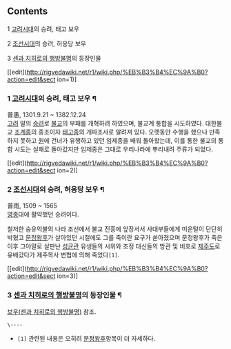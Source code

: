 ## Contents

    

1 [고려시대](%EA%B3%A0%EB%A0%A4%EC%8B%9C%EB%8C%80.md)의 승려, 태고 보우

2 [조선시대](%EC%A1%B0%EC%84%A0%EC%8B%9C%EB%8C%80.md)의 승려, 허응당 보우

3 [센과 치히로의 행방불명](%EC%84%BC%EA%B3%BC%20%EC%B9%98%ED%9E%88%EB%A1%9C%EC%9D%98%20%ED%96%89%EB%B0%A9%EB%B6%88%EB%AA%85.md)의 등장인물

[[edit](http://rigvedawiki.net/r1/wiki.php/%EB%B3%B4%EC%9A%B0?action=edit&sect
ion=1)]

### 1 [고려시대](%EA%B3%A0%EB%A0%A4%EC%8B%9C%EB%8C%80.md)의 승려, 태고 보우 ¶

普愚, 1301.9.21 ~ 1382.12.24  
[고려](%EA%B3%A0%EB%A0%A4.md) 말의 [승려](%EC%8A%B9%EB%A0%A4.md)로
[불교](%EB%B6%88%EA%B5%90.md)의 부패를 개혁하려 하였으며, 불교계 통합을 시도하였다. 대한불교
[조계종](%EC%A1%B0%EA%B3%84%EC%A2%85.md)의 종조이자
[태고종](%ED%83%9C%EA%B3%A0%EC%A2%85.md)의 개파조사로 알려져 있다. 오랫동안 수행을 했으나 만족하지 못하고
[원](%EC%9B%90.md)에 건너가 유행하고 있던 임제종을 배워 돌아왔는데, 이를 통한 불교의 통합 시도는 실패로 돌아갔지만
임제종은 그대로 우리나라에 뿌리내려 주류가 되었다.

[[edit](http://rigvedawiki.net/r1/wiki.php/%EB%B3%B4%EC%9A%B0?action=edit&sect
ion=2)]

### 2 [조선시대](%EC%A1%B0%EC%84%A0%EC%8B%9C%EB%8C%80.md)의 승려, 허응당 보우 ¶

普雨, 1509 ~ 1565  
[명종](%EB%AA%85%EC%A2%85.md)대에 활약했던 승려이다.

  

철저한 숭유억불의 나라 조선에서 불교 진흥에 앞장서서 사대부들에게 미운털이 단단히 박혔고
[문정왕후](%EB%AC%B8%EC%A0%95%EC%99%95%ED%9B%84.md)가 살아있던 시절에도 그를 죽이란 요구가 쏟아졌으며
문정왕후가 죽은 이후 그야말로 살판난 [성균관](%EC%84%B1%EA%B7%A0%EA%B4%80.md) 유생들의 시위와 조정 대신들의
방관 및 비호로 [제주도](%EC%A0%9C%EC%A3%BC%EB%8F%84.md)로 유배갔다가 제주목사 변협에 의해 죽었다`[1]`.

[[edit](http://rigvedawiki.net/r1/wiki.php/%EB%B3%B4%EC%9A%B0?action=edit&sect
ion=3)]

### 3 [센과 치히로의 행방불명](%EC%84%BC%EA%B3%BC%20%EC%B9%98%ED%9E%88%EB%A1%9C%EC%9D%98%20%ED%96%89%EB%B0%A9%EB%B6%88%EB%AA%85.md)의 등장인물 ¶

[보우(센과 치히로의 행방불명)](%EB%B3%B4%EC%9A%B0%28%EC%84%BC%EA%B3%BC%20%EC%B9%98%ED%9E%88%EB%A1%9C%EC%9D%98%20%ED%96%89%EB%B0%A9%EB%B6%88%EB%AA%85%29.md) 참조.

`\----`

  * `[1]` 관련된 내용은 오히려 [문정왕후](%EB%AC%B8%EC%A0%95%EC%99%95%ED%9B%84.md)항목이 더 자세하다.

